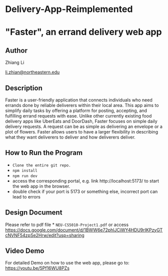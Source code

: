 # Delivery-App-Reimplemented 
# "Faster", an errand delivery web app

## Author

Zhiang Li

li.zhian@northeastern.edu

## Description

Faster is a user-friendly application that connects individuals who need errands done by reliable deliverers within their local area. This app aims to simplify daily tasks by offering a platform for posting, accepting, and fulfilling errand requests with ease. Unlike other currently existing food delivery apps like UberEats and DoorDash, Faster focuses on simple daily delivery requests. A request can be as simple as delivering an envelope or a plot of flowers. Faster allows users to have a larger flexibility in describing what they want deliverers to deliver and how deliverers deliver. 

## How to Run the Program

* `Clone the entire git repo.`
* `npm install`
* `npm run dev`
*  access the corresponding portal, e.g. link http://localhost:5173/ to start the web app in the browser.
*  double check if your port is 5173 or something else, incorrect port can lead to errors

## Design Document

Please refer to pdf file * `NEU-CS5010-Project1.pdf` or access https://docs.google.com/document/d/1BWW6e72phlJCiWY4HDU9rIKPzyGTcNVNF54zpSe2Hrw/edit?usp=sharing

## Video Demo

For detailed Demo on how to use the web app, please go to: https://youtu.be/5Pf16WU8PZs